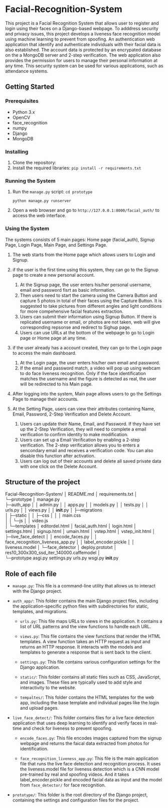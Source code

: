 # Facial-Recognition-System

This project is a Facial Recognition System that allows user to register and login using their faces on a Django-based webpage. To adddress security and privacy issues, this project develops a liveness face recognition model using machine learning  to prevent from spoofing. An authentication web application that identify and authenticate individuals with their facial data is also established. The account data is protected by an encrypated database on the a MongoDB server and 2-step verification. The web application also provides the permission for users to manage their personal information at any time. This security system can be used for various applications, such as attendance systems.

## Getting Started

### Prerequisites

* Python 3.x
* OpenCV
* face_recognition
* numpy
* Django
* MongoDB

### Installing

1. Clone the repository:
2. Install the required libraries:
   `pip install -r requirements.txt`

### Running the System

1. Run the `manage.py` script:
   `cd prototype`

   `python manage.py runserver`
2. Open a web browser and go to `http://127.0.0.1:8000/facial_auth/` to access the web interface.

### Using the System

The systems consists of 5 main pages: Home page (facial_auth), Signup Page, Login Page, Main Page, and Settings Page.

1. The web starts from the Home page which allows users to Login and Signup.
2. if the user is the first time using this system, they can go to the Signup page to create a new personal account.

   1. At the Signup page, the user enters his/her personal username, email and password fisrt as basic information.
   2. Then users need to start the camera using the Camera Button and capture 5 photos in total of their faces using the Capture Button. 
   It is suggested to take pictures from different angles and light conditions for more compehensive facial features extraction.
   3. Users can submit their information using Signup Button. 
   If there is replicated username or email, or photos are not taken, web will give corresponding repsonse and redirect to Sighup page.
   4. Users can use URLs at the bottom of the webpage to go to Login page or Home page at any time.

   
3. if the user already has a account created, they can go to the Login page to access the main dashboard.

   1. At the Login page, the user enters his/her own email and password.
   2. If the email and password match, a video will pop up using webcam to do face liveness recognition. 
   Only if the face identification matches the username and the figure is detected as real, the user will be redirected to his Main page.

4. After logging into the system, Main page allows users to go the Settings Page to manage their accounts.

5. At the Setting Page, users can view their attributes containing Name, Email, Password, 2-Step Verification and Delete Account.

   1. Users can update their Name, Email, and Password. 
   If they have set up the 2-Step Verification, they will need to complete a email verification to confirm identity to make modification.
   2. Users can set up a Email Verification by enabling a 2-step verification.
   The 2-step verification allows you to enters a sencondary email and receives a verification code. 
   You can also disable this function after activation.
   3. Users can log out of their accounts and delete all saved private data with one click on the Delete Account.

## Structure of the project

Facial-Recognition-System/
│  README.md
│  requirements.txt
│  
└─prototype
    │  manage.py         
    ├─auth_app
    │  │  admin.py
    │  │  apps.py
    │  │  models.py
    │  │  tests.py
    │  │  urls.py
    │  │  views.py
    │  │  __init__.py 
    │  ├─migrations         
    │  ├─static
    │  │  ├─css
    │  │  │      main.css  
    │  │  └─js
    │  │         video.js        
    │  └─templates
    │         editordel.html
    │         facial_auth.html
    │         login.html
    │         settings.html
    │         signup.html
    │         umain.html
    │         vstep.html
    │         vstep_init.html
    │          
    ├─live_face_detect
    │  │  encode_faces.py
    │  │  face_recognition_liveness_app.py
    │  │  label_encoder.pickle
    │  │  liveness.model
    │  └─face_detector
    │         deploy.prototxt
    │         res10_300x300_ssd_iter_140000.caffemodel
    │          
    └─prototype
          asgi.py
          settings.py
          urls.py
          wsgi.py
          __init__.py



   ## Role of each file


   - `manage.py`: This file is a command-line utility that allows us to interact with the Django project. 
   - `auth_app/`: This folder contains the main Django project files, including the application-specific python files with subdirectories for static, templates, and migrations.
      - `urls.py`: This file maps URLs to views in the application. It contains a list of URL patterns and the view functions to handle each URL. 

      - `views.py`: This file contains the view functions that render the HTML templates. A view function takes an HTTP request as input and returns an HTTP response. It interacts with the models and templates to generate a response that is sent back to the client.

      - `settings.py`: This file contains various configuration settings for the Django application. 

      - `static/`: This folder contains all static files such as CSS, JavaScript, and images. These files are typically used to add style and interactivity to the website.

      - `tempaltes/`: This folder contains the HTML templates for the web app, including the base template and individual pages like the login and upload pages.

   - `live_face_detect/`: This folder contains files for a live face detection application that uses deep learning to identify and verify faces in real-time and check for liveness to prevent spoofing.
      - `encode_faces.py`: This file encodes images captured from the signup webpage and returns the faical data extracted from photos for identification.

      - `face_recognition_liveness_app.py`: This file is the main application file that runs the live face detection and recognition process. It uses the liveness.model file for liveness detection which is a CNN model pre-trained by real and spoofing videos. And it takes label_encoder.pickle and encoded facial data as input and the model from `face_detector/` for face recognition.

- `prototype/`: This folder is the root directory of the Django project, containing the settings and configuration files for the project.
